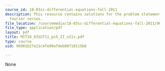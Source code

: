 ```yaml
---
course_id: 18-03sc-differential-equations-fall-2011
description: This resource contains solutions for the problem statements related to
  fourier series.
file_location: /coursemedia/18-03sc-differential-equations-fall-2011/96901b27a11c4fe09afdeb88f10115b8_MIT18_03SCF11_ps5_II_s21s.pdf
file_type: application/pdf
layout: pdf
title: MIT18_03SCF11_ps5_II_s21s.pdf
type: course
uid: 96901b27a11c4fe09afdeb88f10115b8

---
```

None